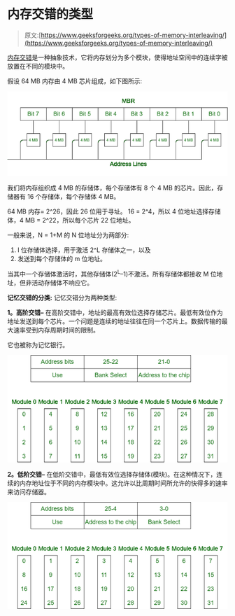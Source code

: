 # 内存交错的类型

> 原文:[https://www.geeksforgeeks.org/types-of-memory-interleaving/](https://www.geeksforgeeks.org/types-of-memory-interleaving/)

[内存交错](https://www.geeksforgeeks.org/memory-interleaving/)是一种抽象技术，它将内存划分为多个模块，使得地址空间中的连续字被放置在不同的模块中。

假设 64 MB 内存由 4 MB 芯片组成，如下图所示:

![](img/a531d575e32f5dbedec4c15c652a5030.png)

我们将内存组织成 4 MB 的存储体，每个存储体有 8 个 4 MB 的芯片。因此，存储器有 16 个存储体，每个存储体 4 MB。

64 MB 内存= 2^26，因此 26 位用于寻址。
16 = 2^4，所以 4 位地址选择存储体，4 MB = 2^22，所以每个芯片 22 位地址。

一般来说，N = 1+M 的 N 位地址分为两部分:

1.  l 位存储体选择，用于激活 2^L 存储体之一，以及
2.  发送到每个存储体的 m 位地址。

当其中一个存储体激活时，其他存储体(2<sup>L</sup>–1)不激活。所有存储体都接收 M 位地址，但非活动存储体不响应它。

**记忆交错的分类:**
记忆交错分为两种类型:

**1。高阶交错–**
在高阶交错中，地址的最高有效位选择存储芯片。最低有效位作为地址发送到每个芯片。一个问题是连续的地址往往在同一个芯片上。数据传输的最大速率受到内存周期时间的限制。

它也被称为记忆银行。

![](img/4482bb52bf0b83543f906aafee3b7d69.png)

**2。低阶交错–**
在低阶交错中，最低有效位选择存储体(模块)。在这种情况下，连续的内存地址位于不同的内存模块中。这允许以比周期时间所允许的快得多的速率来访问存储器。

![](img/48f98375c3c25860be64cf405e45cd97.png)